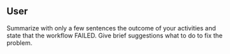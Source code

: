 ## User

Summarize with only a few sentences the outcome of your activities and state that the workflow FAILED.
Give brief suggestions what to do to fix the problem.
